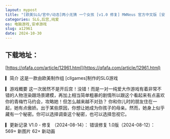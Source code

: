```yaml
---
layout: mypost
title: "[欧美SLG/官中/动态]两小无猜 一个女孩 [v1.0 修复] MWNeus 官方中文版 [安卓直装+PC/3.17G]"
categories: SLG,后宫,纯爱
os: 电脑游戏,安卓游戏
slug: a12961
date: 2024-10-30
---
```


## 下载地址：

[https://qfafa.com/article/12961.html](https://qfafa.com/article/12961.html)

▎简介
 这是一款由欧美制作组 \[cllgames\]制作的SLG游戏

▎游戏概要
 这一次居然不是开后宫！没错！而是一对一纯爱大作游戏有着非常不错的人物渲染跟场景建模，再加上相当简单粗暴的剧情所以跟这个看起来有点喜欢你的青梅竹马约会，攻略她！但怎么越来越不对劲？
 你和你儿时的朋友住在一起，她有点傲娇。出于某些原因，你想让她成为你孩子的母亲。然而，她身上似乎藏有一个秘密。你可以选择调查这个秘密，也可以选择忽视它。

▎更新记录
V1.0 - 修复 （2024-08-14）：
错误修复
1.0版（2024-08-12）：
569+ 新图片
62+ 新动画